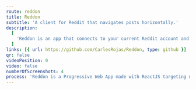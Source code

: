 ```yaml
---
route: reddon
title: Reddon
subtitle: 'A client for Reddit that navigates posts horizontally.'
description:
  [
    'Reddon is an app that connects to your current Reddit account and lets you navigate the most recent posts using horizontal scrolling.',
  ]
links: [{ url: https://github.com/CarlesRojas/Reddon, type: github }]
qr: false
videoPosition: 0
video: false
numberOfScreenshots: 4
process: 'Reddon is a Progressive Web App made with ReactJS targeting mobile devices. It is not available right now.'
---
```

